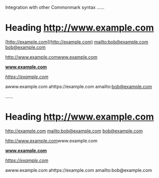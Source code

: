 Integration with other Commonmark syntax
......

# Heading http://www.example.com

[http://example.com](http://example.com)
[mailto:bob@example.com](https://example.com)
[bob@example.com](https://example.com)

<http://www.example.com>www.example.com

**www.example.com**

*https://example.com*

awww.example.com
ahttps://example.com
amailto:bob@example.com

......

<h1 data-sourcepos="1:1-1:32">Heading <a data-sourcepos="1:11-1:32" href="http://www.example.com">http://www.example.com</a></h1>
<p data-sourcepos="3:1-5:38"><a data-sourcepos="3:1-3:40" href="http://example.com">http://example.com</a>
<a data-sourcepos="4:1-4:45" href="https://example.com">mailto:bob@example.com</a>
<a data-sourcepos="5:1-5:38" href="https://example.com">bob@example.com</a></p>
<p data-sourcepos="7:1-7:39"><a data-sourcepos="7:1-7:24" href="http://www.example.com">http://www.example.com</a>www.example.com</p>
<p data-sourcepos="9:1-9:19"><strong data-sourcepos="9:1-9:19"><a data-sourcepos="9:3-9:17" href="http://www.example.com">www.example.com</a></strong></p>
<p data-sourcepos="11:1-11:21"><em data-sourcepos="11:1-11:21"><a data-sourcepos="11:2-11:20" href="https://example.com">https://example.com</a></em></p>
<p data-sourcepos="13:1-15:23">awww.example.com
ahttps://example.com
amailto:bob@example.com</p>
